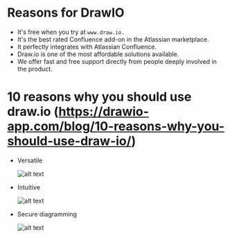 # Reasons for DrawIO

- It's free when you try at `www.draw.io.`
- It's the best rated Confluence add-on in the Atlassian marketplace.
- It perfectly integrates with Atlassian Confluence.
- Draw.io is one of the most affordable solutions available.
- We offer fast and free support directly from people deeply involved in the product.



# 10 reasons why you should use draw.io (https://drawio-app.com/blog/10-reasons-why-you-should-use-draw-io/)
- Versatile

  ![alt text](https://drawio-app.com/wp-content/uploads/2024/06/Interactive-Tutorials-Header-Graphic.svg)

  
- Intuitive

  ![alt text](https://drawio-app.com/wp-content/uploads/2024/06/1_drawio_hover_over_select_layout.gif)
  
- Secure diagramming

  ![alt text](https://drawio-app.com/wp-content/uploads/2023/07/3_confluence_edit_restrictions.png)
